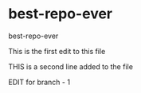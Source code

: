 # best-repo-ever
best-repo-ever


This is the first edit to this file


THIS is a second line added to the file

EDIT for branch - 1